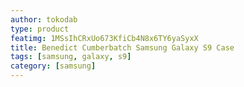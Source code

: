 ```yaml
---
author: tokodab
type: product
featimg: 1MSsIhCRxUo673KfiCb4N8x6TY6yaSyxX
title: Benedict Cumberbatch Samsung Galaxy S9 Case
tags: [samsung, galaxy, s9]
category: [samsung]
---
```

